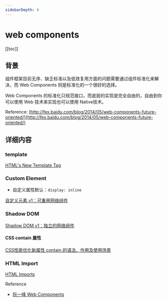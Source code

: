 ```yaml
---
sidebarDepth: 0
---
```


# web components

[[toc]]

## 背景

组件框架目前无序、缺乏标准以及低效复用方面的问题需要通过组件标准化来解决，而 Web Components 则是标准化的一个很好的选择。

Web Components 的标准化只规范接口，而底层的实现是完全自由的，自由到你可以使用 Web 技术来实现也可以使用 Native技术。

Reference: [http://fex.baidu.com/blog/2014/05/web-components-future-oriented/](http://fex.baidu.com/blog/2014/05/web-components-future-oriented/)

## 详细内容

### template

[HTML's New Template Tag](https://www.html5rocks.com/en/tutorials/webcomponents/template/)

### Custom Element

- 自定义属性默认：`display: inline`

[自定义元素 v1：可重用网络组件](https://developers.google.cn/web/fundamentals/web-components/customelements)

### Shadow DOM

[Shadow DOM v1：独立的网络组件](https://developers.google.cn/web/fundamentals/web-components/shadowdom?hl=zh-cn)

#### CSS contain 属性

[CSS性能优化新属性 contain 的语法、作用及使用场景](http://www.webhek.com/post/css-contain-property.html)

### HTML Import

[HTML Imports](https://www.html5rocks.com/en/tutorials/webcomponents/imports/)

Reference

- [阮一峰 Web Components](http://javascript.ruanyifeng.com/htmlapi/webcomponents.html)
